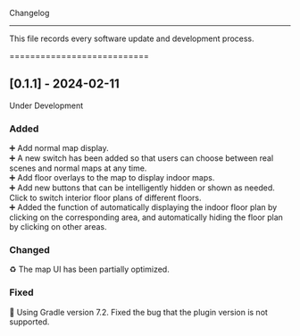 Changelog
****

This file records every software update and development process.

===========================

## [0.1.1] - 2024-02-11
Under Development

### Added
:heavy_plus_sign: Add normal map display.<br>
:heavy_plus_sign: A new switch has been added so that users can choose between real scenes and normal maps at any time.<br>
:heavy_plus_sign: Add floor overlays to the map to display indoor maps.<br>
:heavy_plus_sign: Add new buttons that can be intelligently hidden or shown as needed. Click to switch interior floor plans of different floors.<br>
:heavy_plus_sign: Added the function of automatically displaying the indoor floor plan by clicking on the corresponding area, and automatically hiding the floor plan by clicking on other areas.

### Changed
 :recycle: The map UI has been partially optimized.

### Fixed
:hammer: Using Gradle version 7.2. Fixed the bug that the plugin version is not supported.


